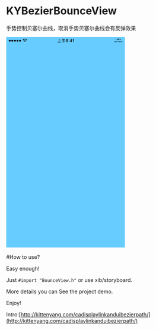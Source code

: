 # KYBezierBounceView
手势控制贝塞尔曲线，取消手势贝塞尔曲线会有反弹效果

![](demo.gif)

#How to use?

Easy enough! 

Just `#import "BounceView.h"` or use xib/storyboard. 

More details you can See the project demo. 

Enjoy!


Intro:[http://kittenyang.com/cadisplaylinkanduibezierpath/](http://kittenyang.com/cadisplaylinkanduibezierpath/)
